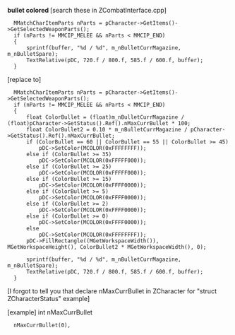 
<b> bullet colored </b>
[search these in ZCombatInterface.cpp]

      MMatchCharItemParts nParts = pCharacter->GetItems()->GetSelectedWeaponParts();
      if (nParts != MMCIP_MELEE && nParts < MMCIP_END)
      {
          sprintf(buffer, "%d / %d", m_nBulletCurrMagazine, m_nBulletSpare);
          TextRelative(pDC, 720.f / 800.f, 585.f / 600.f, buffer);
      } 

[replace to]

      MMatchCharItemParts nParts = pCharacter->GetItems()->GetSelectedWeaponParts();
      if (nParts != MMCIP_MELEE && nParts < MMCIP_END)
      {
          float ColorBullet = (float)m_nBulletCurrMagazine / (float)pCharacter->GetStatus().Ref().nMaxCurrBullet * 100;
          float ColorBullet2 = 0.10 * m_nBulletCurrMagazine / pCharacter->GetStatus().Ref().nMaxCurrBullet;
          if (ColorBullet == 60 || ColorBullet == 55 || ColorBullet >= 45)
              pDC->SetColor(MCOLOR(0xFFFFFFFF));
          else if (ColorBullet >= 35)
              pDC->SetColor(MCOLOR(0xFFFFF000));
          else if (ColorBullet >= 25)
              pDC->SetColor(MCOLOR(0xFFFFF000));
          else if (ColorBullet >= 15)
              pDC->SetColor(MCOLOR(0xFFFF0000));
          else if (ColorBullet >= 5)
              pDC->SetColor(MCOLOR(0xFFFF0000));
          else if (ColorBullet >= 2)
              pDC->SetColor(MCOLOR(0xFFFF0000));
          else if (ColorBullet >= 0)
              pDC->SetColor(MCOLOR(0xFFFF0000));
          else
              pDC->SetColor(MCOLOR(0xFFFFFFFF));
          pDC->FillRectangle((MGetWorkspaceWidth()), MGetWorkspaceHeight(), ColorBullet2 * MGetWorkspaceWidth(), 0);

          sprintf(buffer, "%d / %d", m_nBulletCurrMagazine, m_nBulletSpare);
          TextRelative(pDC, 720.f / 800.f, 585.f / 600.f, buffer);
      } 

[I forgot to tell you that declare nMaxCurrBullet in ZCharacter for "struct ZCharacterStatus"
example]

[example]
      int nMaxCurrBullet 
      
      nMaxCurrBullet(0),
      

